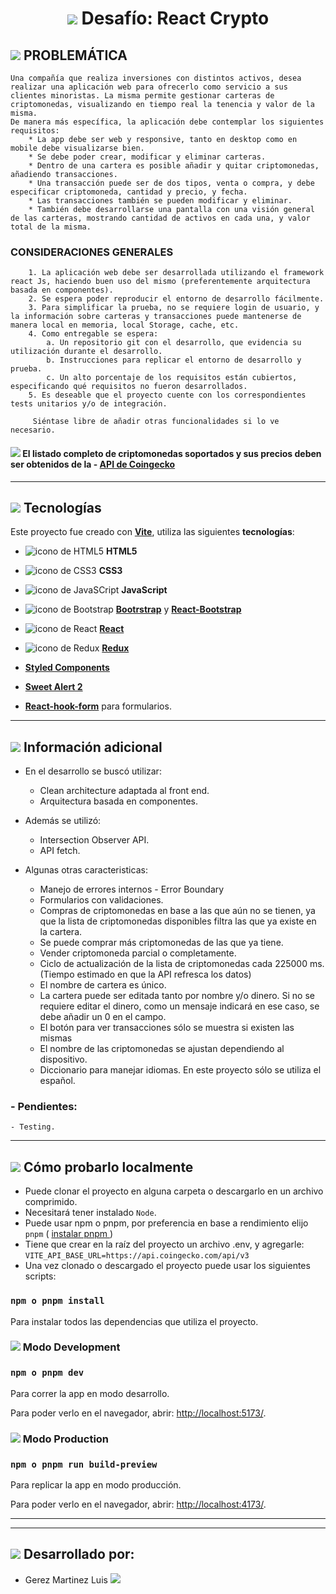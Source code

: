 # <center><img src="https://img.icons8.com/external-filled-color-icons-papa-vector/80/null/external-Crypto-Mining-making-money-on-crypto-filled-color-icons-papa-vector.png"/> Desafío: React Crypto</center>

## <img src="https://img.icons8.com/color/30/null/box-important--v1.png"/> PROBLEMÁTICA

    Una compañía que realiza inversiones con distintos activos, desea realizar una aplicación web para ofrecerlo como servicio a sus clientes minoristas. La misma permite gestionar carteras de criptomonedas, visualizando en tiempo real la tenencia y valor de la misma.
    De manera más específica, la aplicación debe contemplar los siguientes requisitos:
        * La app debe ser web y responsive, tanto en desktop como en mobile debe visualizarse bien.
        * Se debe poder crear, modificar y eliminar carteras.
        * Dentro de una cartera es posible añadir y quitar criptomonedas, añadiendo transacciones.
        * Una transacción puede ser de dos tipos, venta o compra, y debe especificar criptomoneda, cantidad y precio, y fecha.
        * Las transacciones también se pueden modificar y eliminar.
        * También debe desarrollarse una pantalla con una visión general de las carteras, mostrando cantidad de activos en cada una, y valor total de la misma.

### CONSIDERACIONES GENERALES

        1. La aplicación web debe ser desarrollada utilizando el framework react Js, haciendo buen uso del mismo (preferentemente arquitectura basada en componentes).
        2. Se espera poder reproducir el entorno de desarrollo fácilmente.
        3. Para simplificar la prueba, no se requiere login de usuario, y la información sobre carteras y transacciones puede mantenerse de manera local en memoria, local Storage, cache, etc.
        4. Como entregable se espera:
            a. Un repositorio git con el desarrollo, que evidencia su utilización durante el desarrollo.
            b. Instrucciones para replicar el entorno de desarrollo y prueba.
            c. Un alto porcentaje de los requisitos están cubiertos, especificando qué requisitos no fueron desarrollados.
        5. Es deseable que el proyecto cuente con los correspondientes tests unitarios y/o de integración.

         Siéntase libre de añadir otras funcionalidades si lo ve necesario.

#### <img src="https://img.icons8.com/color/20/null/high-priority.png"/> El listado completo de criptomonedas soportados y sus precios deben ser obtenidos de la - [API de Coingecko](https://www.coingecko.com/en/api)

---

## <img src="https://img.icons8.com/emoji/26/null/hammer-and-pick.png"/> Tecnologías

Este proyecto fue creado con [**Vite**](https://vitejs.dev/guide/), utiliza las siguientes **tecnologías**:

- <img src="https://img.icons8.com/color/24/null/html-5--v1.png" alt="icono de HTML5"/> **HTML5**

- <img src="https://img.icons8.com/color/24/null/css3.png" alt="icono de CSS3"/> **CSS3**

- <img src="https://img.icons8.com/color/24/null/javascript--v1.png" alt="icono de JavaSCript" /> **JavaScript**

- <img src="https://img.icons8.com/color/24/null/bootstrap.png" alt="icono de Bootstrap"/> [**Bootrstrap**](https://getbootstrap.com/) y [**React-Bootstrap**](https://react-bootstrap.github.io/)

- <img src="https://img.icons8.com/office/24/null/react.png" alt="icono de React" /> [**React**](https://reactjs.org/)

- <img src="https://img.icons8.com/color/26/null/redux.png" alt="icono de Redux" /> [**Redux**](https://es.redux.js.org/)

- [**Styled Components**](https://styled-components.com/)

- [**Sweet Alert 2**](https://sweetalert2.github.io/)

- [**React-hook-form**](https://react-hook-form.com/) para formularios.

---

## <img src="https://img.icons8.com/external-others-pike-picture/50/null/external-Product-Information-market-others-pike-picture.png"/> Información adicional

- En el desarrollo se buscó utilizar:

  - Clean architecture adaptada al front end.
  - Arquitectura basada en componentes.

- Además se utilizó:

  - Intersection Observer API.
  - API fetch.

- Algunas otras caracteristicas:

  - Manejo de errores internos - Error Boundary
  - Formularios con validaciones.
  - Compras de criptomonedas en base a las que aún no se tienen, ya que la lista de criptomonedas disponibles filtra las que ya existe en la cartera.
  - Se puede comprar más criptomonedas de las que ya tiene.
  - Vender criptomoneda parcial o completamente.
  - Ciclo de actualización de la lista de criptomonedas cada 225000 ms. (Tiempo estimado en que la API refresca los datos)
  - El nombre de cartera es único.
  - La cartera puede ser editada tanto por nombre y/o dinero. Si no se requiere editar el dinero, como un mensaje indicará en ese caso, se debe añadir un 0 en el campo.
  - El botón para ver transacciones sólo se muestra si existen las mismas
  - El nombre de las criptomonedas se ajustan dependiendo al dispositivo.
  - Diccionario para manejar idiomas. En este proyecto sólo se utiliza el español.

### - Pendientes:

    - Testing.

---

## <img src="https://img.icons8.com/office/30/null/console.png"/> Cómo probarlo localmente

- Puede clonar el proyecto en alguna carpeta o descargarlo en un archivo comprimido.
- Necesitará tener instalado `Node`.
- Puede usar npm o pnpm, por preferencia en base a rendimiento elijo `pnpm` ( [instalar pnpm ](https://www.npmjs.com/package/pnpm))
- Tiene que crear en la raíz del proyecto un archivo .env, y agregarle: `VITE_API_BASE_URL=https://api.coingecko.com/api/v3`
- Una vez clonado o descargado el proyecto puede usar los siguientes scripts:

### `npm o pnpm install`

Para instalar todos las dependencias que utiliza el proyecto.

### <img src="https://img.icons8.com/office/25/null/Production-order-history.png"/> Modo Development

### `npm o pnpm dev`

Para correr la app en modo desarrollo.

Para poder verlo en el navegador, abrir: [http://localhost:5173/](http://localhost:5173/).

### <img src="https://img.icons8.com/color/35/null/backend-development--v1.png"/> Modo Production

### `npm o pnpm run build-preview`

Para replicar la app en modo producción.

Para poder verlo en el navegador, abrir: [http://localhost:4173/](http://localhost:4173/).

---

---

## <img src="https://img.icons8.com/color/26/null/person-male.png"/> Desarrollado por:

- Gerez Martinez Luis [<img src="https://img.icons8.com/fluency/24/null/linkedin.png"/>](https://www.linkedin.com/in/luisgerezm/)
